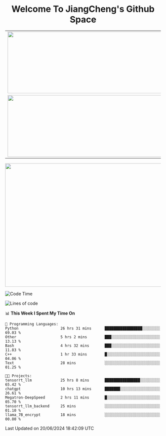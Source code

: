 <h1 align="center">Welcome To JiangCheng's Github Space</h1>

<table align="center" frame="void" rules="none" >
  <tr>
    <td>
      <div align="center"> <img height="200px" width="500px"  src="https://github-readme-stats.vercel.app/api?username=thisjiang&hide_title=true&hide_border=true&layout=compact&show_icons=trueline_height=21&text_color=000&icon_color=000&bg_color=0,ea6161,ffc64d,fffc4d,52fa5a&theme=graywhite" /> </div>
    </td>
    <td>
      <div align="center"> <img height="200px" width="500px" src="https://github-readme-stats.vercel.app/api/top-langs/?username=thisjiang&hide_title=true&hide_border=true&layout=compact&langs_count=6&text_color=000&icon_color=fff&bg_color=0,52fa5a,4dfcff,c64dff&theme=graywhite" /> </div>
    </td>
  </tr>
  <tr>
    <td>
      <div align="center"> <img height="200px" width="500px" src="https://github-readme-streak-stats.herokuapp.com/?user=thisjiang&hide_title=true&hide_border=true&layout=compact&langs_count=6" /> </div>
    </td>
    <td>
      <div align="center"> 
      <a href="https://github.com/" target="_blank"><img style="margin: 10px" src="https://profilinator.rishav.dev/skills-assets/git-scm-icon.svg" alt="Git" height="50" /></a>  
      <a href="https://www.linux.org/" target="_blank"><img style="margin: 10px" src="https://profilinator.rishav.dev/skills-assets/linux-original.svg" alt="Linux" height="50" /></a>  
      <a href="https://www.gnu.org/software/bash/" target="_blank"><img style="margin: 10px" src="https://profilinator.rishav.dev/skills-assets/gnu_bash-icon.svg" alt="Bash" height="50" /></a>  
      </div>
    </td>
  </tr>
</table>

<div align="center"> <img height="400px" width="1000px" src="https://github-readme-activity-graph.cyclic.app/graph?username=thisjiang&theme=react&hide_title=true&hide_border=true&layout=compact&langs_count=6" /> </div></td>

<!--START_SECTION:waka-->
![Code Time](http://img.shields.io/badge/Code%20Time-1%2C413%20hrs%2020%20mins-blue)

![Lines of code](https://img.shields.io/badge/From%20Hello%20World%20I%27ve%20Written-671.5%20thousand%20lines%20of%20code-blue)

📊 **This Week I Spent My Time On** 

```text
💬 Programming Languages: 
Python                   26 hrs 31 mins      █████████████████░░░░░░░░   69.03 % 
Other                    5 hrs 2 mins        ███░░░░░░░░░░░░░░░░░░░░░░   13.13 % 
Bash                     4 hrs 32 mins       ███░░░░░░░░░░░░░░░░░░░░░░   11.83 % 
C++                      1 hr 33 mins        █░░░░░░░░░░░░░░░░░░░░░░░░   04.06 % 
Text                     28 mins             ░░░░░░░░░░░░░░░░░░░░░░░░░   01.25 % 

🐱‍💻 Projects: 
tensorrt_llm             25 hrs 8 mins       ████████████████░░░░░░░░░   65.42 % 
chatgpt                  10 hrs 13 mins      ███████░░░░░░░░░░░░░░░░░░   26.61 % 
Megatron-DeepSpeed       2 hrs 11 mins       █░░░░░░░░░░░░░░░░░░░░░░░░   05.70 % 
tensorrt_llm_backend     25 mins             ░░░░░░░░░░░░░░░░░░░░░░░░░   01.10 % 
llama_7B_encrypt         18 mins             ░░░░░░░░░░░░░░░░░░░░░░░░░   00.80 % 
```


 Last Updated on 20/06/2024 18:42:09 UTC
<!--END_SECTION:waka-->
